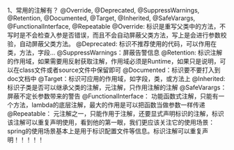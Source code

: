 1、常用的注解有？
@Override, @Deprecated, @SuppressWarnings, @Retention, @Documented, @Target, @Inherited, @SafeVarargs, @FunctionalInterface, @Repeatable
@Override: 标识是重写父类中的方法，不写时是不会检查入参是否错误，而且不会自动屏蔽父类方法，写上是会进行参数校验，自动屏蔽父类方法。
@Deprecated: 标识不推荐使用的代码，可以作用在类，方法，字段...
@SuppressWarnings：屏蔽告警信息
@Retention: 标识注解的作用域，如果需要用反射获取注解，作用域必须是Runtime，如果只是说明，可以在class文件或者source文件中保留即可
@Documented：标识要不要打入到doc文档中
@Target：标识可应用的作用域，如字段，类，或方法上
@Inherited: 标识子类是否可以继承父类的注解，元注解，只作用注解的注解
@SafeVarargs：屏蔽不定长参数带来的警告
@FunctionalInterface： 功能函数式注解，只能有一个方法，lambda的底层注解，最大的作用是可以把函数当做参数一样传递
@Repeatable： 元注解之一，只能作用于注解，还要显式声明标识的注解，标识该注解可以重复声明使用，看到他的第一眼，我们更应该关注它的使用场景：
              spring的使用场景基本上是用于标识配置文件等信息。标识注解可以重复声明！！！！！

